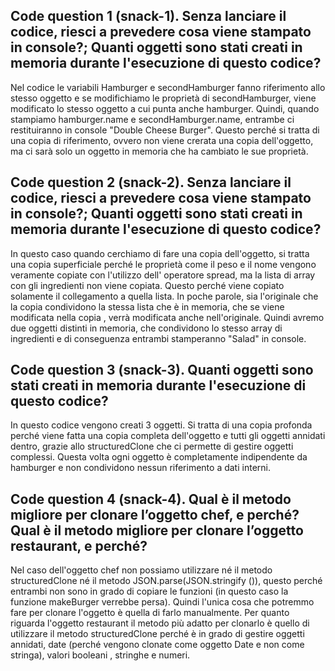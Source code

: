 ## Code question 1 (snack-1). Senza lanciare il codice, riesci a prevedere cosa viene stampato in console?; Quanti oggetti sono stati creati in memoria durante l'esecuzione di questo codice?

Nel codice le variabili Hamburger e  secondHamburger fanno riferimento allo stesso oggetto e se modifichiamo le proprietà di secondHamburger, viene modificato lo stesso oggetto a cui punta anche hamburger. Quindi, quando stampiamo hamburger.name e secondHamburger.name, entrambe ci restituiranno in console "Double Cheese Burger". Questo perché si tratta di una copia di riferimento, ovvero non viene crerata una copia dell'oggetto, ma ci sarà solo un oggetto in memoria che ha cambiato le sue proprietà.

## Code question 2 (snack-2). Senza lanciare il codice, riesci a prevedere cosa viene stampato in console?; Quanti oggetti sono stati creati in memoria durante l'esecuzione di questo codice?

In questo caso quando cerchiamo di fare una copia dell'oggetto, si tratta una copia superficiale perché le proprietà come il peso e il nome vengono veramente copiate con l'utilizzo dell' operatore spread, ma la lista di array con gli ingredienti non viene copiata. Questo perché viene copiato solamente il collegamento a quella lista. In poche parole, sia l'originale che la copia condividono la stessa lista che è in memoria, che se viene modificata nella copia , verrà modificata anche nell'originale. Quindi avremo due oggetti distinti in memoria, che condividono lo stesso array di ingredienti e di conseguenza entrambi stamperanno "Salad" in console.

## Code question 3 (snack-3). Quanti oggetti sono stati creati in memoria durante l'esecuzione di questo codice?

In questo codice vengono creati 3 oggetti. Si tratta  di una copia profonda perché viene fatta una copia completa dell'oggetto e tutti gli oggetti annidati dentro, grazie allo structuredClone che ci permette di gestire oggetti complessi. Questa volta ogni oggetto è completamente indipendente da hamburger e non condividono nessun riferimento a dati interni.

## Code question 4 (snack-4). Qual è il metodo migliore per clonare l’oggetto chef, e perché? Qual è il metodo migliore per clonare l’oggetto restaurant, e perché?

Nel caso dell'oggetto chef non possiamo utilizzare né il metodo structuredClone né il metodo JSON.parse(JSON.stringify ()), questo perché entrambi non sono in grado di copiare le funzioni (in questo caso la funzione  makeBurger verrebbe persa). Quindi l'unica cosa che potremmo fare per clonare l'oggetto è quella di farlo manualmente. Per quanto riguarda l'oggetto restaurant il metodo più adatto per clonarlo è quello di utilizzare il metodo structuredClone perché è in grado di gestire oggetti annidati, date (perché vengono clonate come oggetto Date e non come stringa), valori booleani , stringhe e numeri.